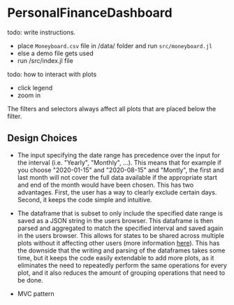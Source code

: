 # PersonalFinanceDashboard


todo: write instructions.


* place `Moneyboard.csv` file in /data/ folder and run `src/moneyboard.jl`
* else a demo file gets used
* run /src/index.jl file


todo: how to interact with plots
* click legend
* zoom in


The filters and selectors always affect all plots that are placed below the filter.

## Design Choices

* The input specifying the date range has precedence over the input for the interval (i.e. "Yearly", "Monthly", $\dots$). This means that for example if you choose \"2020-01-15\" and \"2020-08-15\" and \"Montly\", the first and last month will not cover the full data available if the appropriate start and end of the month would have been chosen. This has two advantages. First, the user has a way to clearly exclude certain days. Second, it keeps the code simple and intuitive.
* The dataframe that is subset to only include the specified date range is saved as a JSON string in the users browser. This dataframe is then parsed and aggregated to match the specified interval and saved again in the users browser. This allows for states to be shared across multiple plots without it affecting other users (more information [here](https://dash-julia.plotly.com/sharing-data-between-callbacks)). This has the downside that the writing and parsing of the dataframes takes some time, but it keeps the code easily extendable to add more plots, as it eliminates the need to repeatedly perform the same operations for every plot, and it also reduces the amount of grouping operations that need to be done.

* MVC pattern